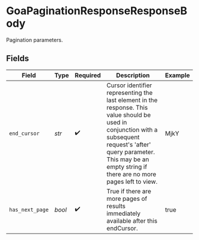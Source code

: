 # GoaPaginationResponseResponseBody

Pagination parameters.


## Fields

| Field                                                                                                                                                                                                                               | Type                                                                                                                                                                                                                                | Required                                                                                                                                                                                                                            | Description                                                                                                                                                                                                                         | Example                                                                                                                                                                                                                             |
| ----------------------------------------------------------------------------------------------------------------------------------------------------------------------------------------------------------------------------------- | ----------------------------------------------------------------------------------------------------------------------------------------------------------------------------------------------------------------------------------- | ----------------------------------------------------------------------------------------------------------------------------------------------------------------------------------------------------------------------------------- | ----------------------------------------------------------------------------------------------------------------------------------------------------------------------------------------------------------------------------------- | ----------------------------------------------------------------------------------------------------------------------------------------------------------------------------------------------------------------------------------- |
| `end_cursor`                                                                                                                                                                                                                        | *str*                                                                                                                                                                                                                               | :heavy_check_mark:                                                                                                                                                                                                                  | Cursor identifier representing the last element in the response. This value should be used in conjunction with a subsequent request's 'after' query parameter. This may be an empty string if there are no more pages left to view. | MjkY                                                                                                                                                                                                                                |
| `has_next_page`                                                                                                                                                                                                                     | *bool*                                                                                                                                                                                                                              | :heavy_check_mark:                                                                                                                                                                                                                  | True if there are more pages of results immediately available after this endCursor.                                                                                                                                                 | true                                                                                                                                                                                                                                |